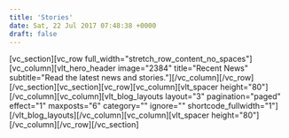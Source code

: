 ```yaml
---
title: 'Stories'
date: Sat, 22 Jul 2017 07:48:38 +0000
draft: false
---
```


\[vc\_section\]\[vc\_row full\_width="stretch\_row\_content\_no\_spaces"\]\[vc\_column\]\[vlt\_hero\_header image="2384" title="Recent News" subtitle="Read the latest news and stories."\]\[/vc\_column\]\[/vc\_row\]\[/vc\_section\]\[vc\_section\]\[vc\_row\]\[vc\_column\]\[vlt\_spacer height="80"\]\[/vc\_column\]\[vc\_column\]\[vlt\_blog\_layouts layout="3" pagination="paged" effect="1" maxposts="6" category="" ignore="" shortcode\_fullwidth="1"\]\[/vlt\_blog\_layouts\]\[/vc\_column\]\[vc\_column\]\[vlt\_spacer height="80"\]\[/vc\_column\]\[/vc\_row\]\[/vc\_section\]